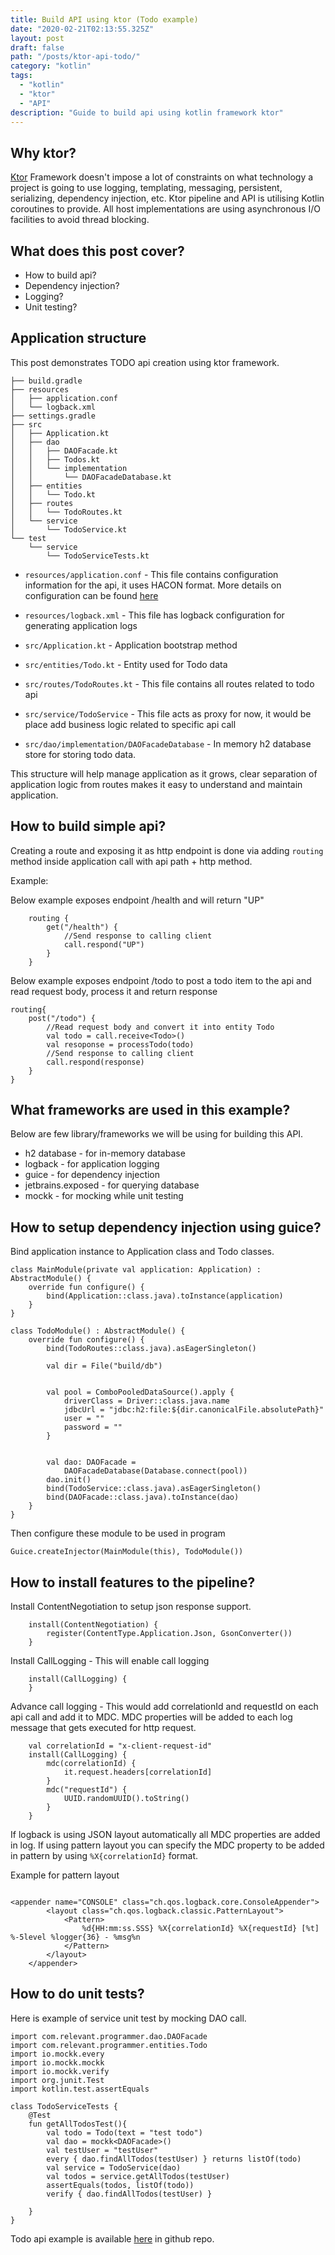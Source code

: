 ```yaml
---
title: Build API using ktor (Todo example)
date: "2020-02-21T02:13:55.325Z"
layout: post
draft: false
path: "/posts/ktor-api-todo/"
category: "kotlin"
tags:
  - "kotlin"
  - "ktor"
  - "API"
description: "Guide to build api using kotlin framework ktor"
---
```



## Why ktor?
[Ktor](https://ktor.io/) Framework doesn't impose a lot of constraints on what technology a project is going to use logging, templating, messaging, persistent, serializing, dependency injection, etc. Ktor pipeline and API is utilising Kotlin coroutines to provide. All host implementations are using asynchronous I/O facilities to avoid thread blocking.

## What does this post cover?
* How to build api?
* Dependency injection?
* Logging?
* Unit testing?

## Application structure
This post demonstrates TODO api creation using ktor framework.



    ├── build.gradle
    ├── resources
    │   ├── application.conf
    │   └── logback.xml
    ├── settings.gradle
    ├── src
    │   ├── Application.kt
    │   ├── dao
    │   │   ├── DAOFacade.kt
    │   │   ├── Todos.kt
    │   │   └── implementation
    │   │       └── DAOFacadeDatabase.kt
    │   ├── entities
    │   │   └── Todo.kt
    │   ├── routes
    │   │   └── TodoRoutes.kt
    │   └── service
    │       └── TodoService.kt
    └── test
        └── service
            └── TodoServiceTests.kt




* `resources/application.conf` - This file contains configuration information for the api, it uses HACON format. More details on configuration can be found [here](https://ktor.io/servers/configuration.html)

* `resources/logback.xml` - This file has logback configuration for generating application logs

* `src/Application.kt` - Application bootstrap method

* `src/entities/Todo.kt` - Entity used for Todo data

* `src/routes/TodoRoutes.kt` - This file contains all routes related to todo api

* `src/service/TodoService` - This file acts as proxy for now, it would be place add business logic related to specific api call

* `src/dao/implementation/DAOFacadeDatabase` - In memory h2 database store for storing todo data.


This structure will help manage application as it grows, clear separation of application logic from routes makes it easy to understand and maintain application.


## How to build simple api?

Creating a route and exposing it as http endpoint is done via adding `routing` method inside application call with api path + http method.

Example:

Below example exposes endpoint /health and will return "UP" 
```
    routing {
        get("/health") {
            //Send response to calling client
            call.respond("UP")
        }
    }
```

Below example exposes endpoint /todo to post a todo item to the api and read request body, process it and return response

```
routing{
    post("/todo") {
        //Read request body and convert it into entity Todo
        val todo = call.receive<Todo>()
        val resoponse = processTodo(todo)
        //Send response to calling client
        call.respond(response)
    }
}

```

## What frameworks are used in this example?

Below are few library/frameworks we will be using for building this API.

* h2 database - for in-memory database
* logback - for application logging
* guice - for dependency injection
* jetbrains.exposed - for querying database
* mockk - for mocking while unit testing

## How to setup dependency injection using guice?

Bind application instance to Application class and Todo classes. 

```
class MainModule(private val application: Application) : AbstractModule() {
    override fun configure() {
        bind(Application::class.java).toInstance(application)
    }
}

class TodoModule() : AbstractModule() {
    override fun configure() {
        bind(TodoRoutes::class.java).asEagerSingleton()

        val dir = File("build/db")


        val pool = ComboPooledDataSource().apply {
            driverClass = Driver::class.java.name
            jdbcUrl = "jdbc:h2:file:${dir.canonicalFile.absolutePath}"
            user = ""
            password = ""
        }


        val dao: DAOFacade =
            DAOFacadeDatabase(Database.connect(pool))
        dao.init()
        bind(TodoService::class.java).asEagerSingleton()
        bind(DAOFacade::class.java).toInstance(dao)
    }
}
```

Then configure these module to be used in program

```
Guice.createInjector(MainModule(this), TodoModule())
```

## How to install features to the pipeline?
Install ContentNegotiation to setup json response support.

```
    install(ContentNegotiation) {
        register(ContentType.Application.Json, GsonConverter())
    }
```
Install CallLogging - This will enable call logging
```
    install(CallLogging) {
    }
```

Advance call logging - This would add correlationId and requestId on each api call and add it to MDC. MDC properties will be added to each log message that gets executed for http request. 

```
    val correlationId = "x-client-request-id"
    install(CallLogging) {
        mdc(correlationId) {
            it.request.headers[correlationId]
        }
        mdc("requestId") {
            UUID.randomUUID().toString()
        }
    }
```



If logback is using JSON layout automatically all MDC properties are added in log. If using pattern layout you can specify the MDC property to be added in pattern by using `%X{correlationId}` format.

Example for pattern layout

```

<appender name="CONSOLE" class="ch.qos.logback.core.ConsoleAppender">
        <layout class="ch.qos.logback.classic.PatternLayout">
            <Pattern>
                %d{HH:mm:ss.SSS} %X{correlationId} %X{requestId} [%t] %-5level %logger{36} - %msg%n
            </Pattern>
        </layout>
    </appender>

```


## How to do unit tests?

Here is example of service unit test by mocking DAO call.

```
import com.relevant.programmer.dao.DAOFacade
import com.relevant.programmer.entities.Todo
import io.mockk.every
import io.mockk.mockk
import io.mockk.verify
import org.junit.Test
import kotlin.test.assertEquals

class TodoServiceTests {
    @Test
    fun getAllTodosTest(){
        val todo = Todo(text = "test todo")
        val dao = mockk<DAOFacade>()
        val testUser = "testUser"
        every { dao.findAllTodos(testUser) } returns listOf(todo)
        val service = TodoService(dao)
        val todos = service.getAllTodos(testUser)
        assertEquals(todos, listOf(todo))
        verify { dao.findAllTodos(testUser) }

    }
}
```

Todo api example is available [here](https://github.com/ashokdudhade/ktor-todo) in github repo.